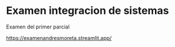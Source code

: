 # Examen integracion de sistemas
 Examen del primer parcial

https://examenandresmoreta.streamlit.app/
